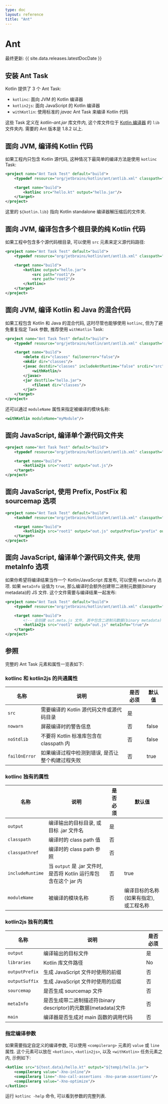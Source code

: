 ```yaml
---
type: doc
layout: reference
title: "Ant"
---
```


# Ant

最终更新: {{ site.data.releases.latestDocDate }}

## 安装 Ant Task

Kotlin 提供了 3 个 Ant Task:

* `kotlinc`: 面向 JVM 的 Kotlin 编译器
* `kotlin2js`: 面向 JavaScript 的 Kotlin 编译器
* `withKotlin`: 使用标准的 *javac* Ant Task 来编译 Kotlin 代码

这些 Task 定义在 *kotlin-ant.jar* 库文件内, 这个库文件位于
[Kotlin 编译器]({{site.data.releases.latest.url}})
的 `lib` 文件夹内.
需要的 Ant 版本是 1.8.2 以上.

## 面向 JVM, 编译纯 Kotlin 代码

如果工程内只包含 Kotlin 源代码, 这种情况下最简单的编译方法是使用 `kotlinc` Task:

```xml
<project name="Ant Task Test" default="build">
    <typedef resource="org/jetbrains/kotlin/ant/antlib.xml" classpath="${kotlin.lib}/kotlin-ant.jar"/>

    <target name="build">
        <kotlinc src="hello.kt" output="hello.jar"/>
    </target>
</project>
```

这里的 `${kotlin.lib}` 指向 Kotlin standalone 编译器解压缩后的文件夹.

## 面向 JVM, 编译包含多个根目录的纯 Kotlin 代码

如果工程中包含多个源代码根目录, 可以使用 `src` 元素来定义源代码路径:

```xml
<project name="Ant Task Test" default="build">
    <typedef resource="org/jetbrains/kotlin/ant/antlib.xml" classpath="${kotlin.lib}/kotlin-ant.jar"/>

    <target name="build">
        <kotlinc output="hello.jar">
            <src path="root1"/>
            <src path="root2"/>
        </kotlinc>
    </target>
</project>
```

## 面向 JVM, 编译 Kotlin 和 Java 的混合代码

如果工程包含 Kotlin 和 Java 的混合代码, 这时尽管也能够使用 `kotlinc`,
但为了避免重复指定 Task 参数, 推荐使用 `withKotlin` Task:

```xml
<project name="Ant Task Test" default="build">
    <typedef resource="org/jetbrains/kotlin/ant/antlib.xml" classpath="${kotlin.lib}/kotlin-ant.jar"/>

    <target name="build">
        <delete dir="classes" failonerror="false"/>
        <mkdir dir="classes"/>
        <javac destdir="classes" includeAntRuntime="false" srcdir="src">
            <withKotlin/>
        </javac>
        <jar destfile="hello.jar">
            <fileset dir="classes"/>
        </jar>
    </target>
</project>
```

还可以通过 `moduleName` 属性来指定被编译的模块名称:

```xml
<withKotlin moduleName="myModule"/>
```

## 面向 JavaScript, 编译单个源代码文件夹

```xml
<project name="Ant Task Test" default="build">
    <typedef resource="org/jetbrains/kotlin/ant/antlib.xml" classpath="${kotlin.lib}/kotlin-ant.jar"/>

    <target name="build">
        <kotlin2js src="root1" output="out.js"/>
    </target>
</project>
```

## 面向 JavaScript, 使用 Prefix, PostFix 和 sourcemap 选项

```xml
<project name="Ant Task Test" default="build">
    <taskdef resource="org/jetbrains/kotlin/ant/antlib.xml" classpath="${kotlin.lib}/kotlin-ant.jar"/>

    <target name="build">
        <kotlin2js src="root1" output="out.js" outputPrefix="prefix" outputPostfix="postfix" sourcemap="true"/>
    </target>
</project>
```

## 面向 JavaScript, 编译单个源代码文件夹, 使用 metaInfo 选项

如果你希望将编译结果当作一个 Kotlin/JavaScript 库发布, 可以使用 `metaInfo` 选项.
如果 `metaInfo` 设值为 `true`, 那么编译时会额外创建带二进制元数据(binary metadata)的 JS 文件.
这个文件需要与编译结果一起发布:

```xml
<project name="Ant Task Test" default="build">
    <typedef resource="org/jetbrains/kotlin/ant/antlib.xml" classpath="${kotlin.lib}/kotlin-ant.jar"/>

    <target name="build">
        <!-- 会创建 out.meta.js 文件, 其中包含二进制元数据(binary metadata) -->
        <kotlin2js src="root1" output="out.js" metaInfo="true"/>
    </target>
</project>
```

## 参照

完整的 Ant Task 元素和属性一览表如下:

### kotlinc 和 kotlin2js 的共通属性

|  名称 |    说明     |  是否必须  |   默认值      |
|------|-------------|----------|---------------|
| `src`  | 需要编译的 Kotlin 源代码文件或源代码目录 | 是 |  |
| `nowarn` | 屏蔽编译时的警告信息 | 否 | false |
| `noStdlib` | 不要将 Kotlin 标准库包含在 classpath 内 | 否 | false |
| `failOnError` | 如果编译过程中检测到错误, 是否让整个构建过程失败 | 否 | true |

### kotlinc 独有的属性

|  名称 |    说明     |  是否必须  |   默认值      |
|------|-------------|----------|---------------|
| `output`  | 编译输出的目标目录, 或目标 .jar 文件名 | 是 |  |
| `classpath`  | 编译时的 class path 值 | 否 |  |
| `classpathref`  | 编译时的 class path 参照 | 否 |  |
| `includeRuntime`  | 当 `output` 是 .jar 文件时, 是否将 Kotlin 运行库包含在这个 jar 内 | 否 | true  |
| `moduleName` | 被编译的模块名称 | 否 | 编译目标的名称(如果有指定), 或工程名称 |

### kotlin2js 独有的属性

|  名称 |    说明     |  是否必须 |
|------|-------------|----------|
| `output`  | 编译输出的目标文件 | 是 |
| `libraries`  | Kotlin 库文件路径 | No |
| `outputPrefix`  | 生成 JavaScript 文件时使用的前缀 | 否 |
| `outputSuffix` | 生成 JavaScript 文件时使用的后缀 | 否 |
| `sourcemap`  | 是否生成 sourcemap 文件 | 否 |
| `metaInfo`  | 是否生成带二进制描述符(binary descriptor)的元数据(metadata)文件 | 否 |
| `main`  | 编译器是否生成对 main 函数的调用代码 | 否 |

### 指定编译参数

如果需要指定自定义的编译参数, 可以使用 `<compilerarg>` 元素的 `value` 或 `line` 属性.
这个元素可以放在 `<kotlinc>`, `<kotlin2js>`, 以及 `<withKotlin>` 任务元素之内, 示例如下:

```xml
<kotlinc src="${test.data}/hello.kt" output="${temp}/hello.jar">
    <compilerarg value="-Xno-inline"/>
    <compilerarg line="-Xno-call-assertions -Xno-param-assertions"/>
    <compilerarg value="-Xno-optimize"/>
</kotlinc>
```

运行 `kotlinc -help` 命令, 可以看到参数的完整列表.
